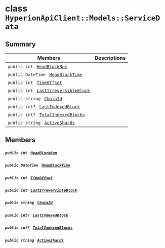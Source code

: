 # class `HyperionApiClient::Models::ServiceData` 

## Summary

 Members                                | Descriptions                                
----------------------------------------|---------------------------------------------
`public int ` [`HeadBlockNum`](#class_hyperion_api_client_1_1_models_1_1_service_data_1ae61ad45234cb8dcc35ff8a31433ed5ac) | 
`public DateTime ` [`HeadBlockTime`](#class_hyperion_api_client_1_1_models_1_1_service_data_1a3981ef025b67d35e848937fe40d27f4b) | 
`public int ` [`TimeOffset`](#class_hyperion_api_client_1_1_models_1_1_service_data_1a3d94baada9840ec6b62a010d7e0067fe) | 
`public int ` [`LastIrreversibleBlock`](#class_hyperion_api_client_1_1_models_1_1_service_data_1a95d0bf96c88c22c778841f747832268f) | 
`public string ` [`ChainId`](#class_hyperion_api_client_1_1_models_1_1_service_data_1a4476ef8ec88d45c994accc6d8c4f0da3) | 
`public int? ` [`LastIndexedBlock`](#class_hyperion_api_client_1_1_models_1_1_service_data_1a61ca7b9cf9ee0447ce289332f6ca7513) | 
`public int? ` [`TotalIndexedBlocks`](#class_hyperion_api_client_1_1_models_1_1_service_data_1af756e0e82a107f84c0e1ddda645fe800) | 
`public string ` [`ActiveShards`](#class_hyperion_api_client_1_1_models_1_1_service_data_1ad86e6d59f7c95ac8d4576b8c3548780b) | 

## Members

##### `public int ` [`HeadBlockNum`](#class_hyperion_api_client_1_1_models_1_1_service_data_1ae61ad45234cb8dcc35ff8a31433ed5ac) 

##### `public DateTime ` [`HeadBlockTime`](#class_hyperion_api_client_1_1_models_1_1_service_data_1a3981ef025b67d35e848937fe40d27f4b) 

##### `public int ` [`TimeOffset`](#class_hyperion_api_client_1_1_models_1_1_service_data_1a3d94baada9840ec6b62a010d7e0067fe) 

##### `public int ` [`LastIrreversibleBlock`](#class_hyperion_api_client_1_1_models_1_1_service_data_1a95d0bf96c88c22c778841f747832268f) 

##### `public string ` [`ChainId`](#class_hyperion_api_client_1_1_models_1_1_service_data_1a4476ef8ec88d45c994accc6d8c4f0da3) 

##### `public int? ` [`LastIndexedBlock`](#class_hyperion_api_client_1_1_models_1_1_service_data_1a61ca7b9cf9ee0447ce289332f6ca7513) 

##### `public int? ` [`TotalIndexedBlocks`](#class_hyperion_api_client_1_1_models_1_1_service_data_1af756e0e82a107f84c0e1ddda645fe800) 

##### `public string ` [`ActiveShards`](#class_hyperion_api_client_1_1_models_1_1_service_data_1ad86e6d59f7c95ac8d4576b8c3548780b) 

